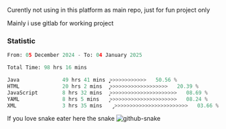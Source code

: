 Curently not using in this platform as main repo, just for fun project only

Mainly i use gitlab for working project

### Statistic
<!--START_SECTION:waka-->

```python
From: 05 December 2024 - To: 04 January 2025

Total Time: 98 hrs 16 mins

Java              49 hrs 41 mins  ͎͎͎͎͎͎͎͎͎͎͎͎̝>>>>>>>>>>>>   50.56 %
HTML              20 hrs 2 mins   ͎͎͎͎͎͙>>>>>>>>>>>>>>>>>>>   20.39 %
JavaScript        8 hrs 32 mins   ͎͎͕>>>>>>>>>>>>>>>>>>>>>>   08.69 %
YAML              8 hrs 5 mins    ͎͎͙>>>>>>>>>>>>>>>>>>>>>>   08.24 %
XML               3 hrs 35 mins   ̡>>>>>>>>>>>>>>>>>>>>>>>>   03.66 %
```

<!--END_SECTION:waka-->

If you love snake eater here the snake 
<picture>
  <source media="(prefers-color-scheme: dark)" srcset="https://github.com/pradana4648/pradana4648/blob/c0566a83ca6ea5f2e46bab00e717c4c82b4b5c4c/github-contribution-grid-snake-dark.svg" />
  <source media="(prefers-color-scheme: light)" srcset="https://github.com/pradana4648/pradana4648/blob/c0566a83ca6ea5f2e46bab00e717c4c82b4b5c4c/github-contribution-grid-snake.svg" />
  <img alt="github-snake" src="https://github.com/pradana4648/pradana4648/blob/c0566a83ca6ea5f2e46bab00e717c4c82b4b5c4c/github-contribution-grid-snake.svg" />
</picture>
